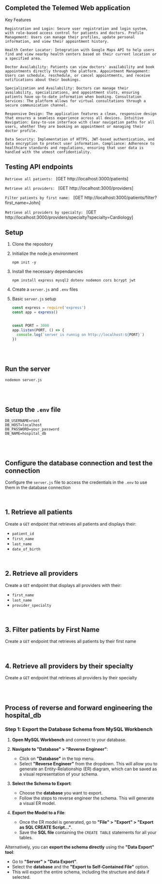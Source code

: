  ## Completed the Telemed Web application
 Key Features
 ``` User Authentication and Role Management:
Registration and Login: Secure user registration and login system, with role-based access control for patients and doctors. Profile Management: Users can manage their profiles, update personal information, and view their appointment history.
 ```
 ``` Location-Based Services:
Health Center Locator: Integration with Google Maps API to help users find and view nearby health centers based on their current location or a specified area.
 ```
 ``` Appointment Booking:
Doctor Availability: Patients can view doctors' availability and book appointments directly through the platform. Appointment Management: Users can schedule, reschedule, or cancel appointments, and receive notifications about their bookings.
 ```
 ``` Doctor Management:
Specialization and Availability: Doctors can manage their availability, specializations, and appointment slots, ensuring patients have up-to-date information when booking. Consultation Services: The platform allows for virtual consultations through a secure communication channel.
 ```
 ``` User-Friendly Interface:
Responsive Design: The application features a clean, responsive design that ensures a seamless experience across all devices. Intuitive Navigation: Easy-to-use interface with clear navigation paths for all users, whether they are booking an appointment or managing their doctor profile.
 ```
  ``` Security and Compliance:
Data Security: Implementation of HTTPS, JWT-based authentication, and data encryption to protect user information. Compliance: Adherence to healthcare standards and regulations, ensuring that user data is handled with the utmost confidentiality.
 ```
 
 ## Testing API endpoints
 ```Retrieve all patients: ``` [GET http://localhost:3000/patients]

 ```Retrieve all providers: ``` [GET http://localhost:3000/providers]

 ```Filter patients by first name: ``` [GET http://localhost:3000/patients/filter?first_name=John]

 ```Retrieve all providers by specialty: ``` [GET http://localhost:3000/providers/specialty?specialty=Cardiology]

 ## Setup
1. Clone the repository
2. Initialize the node.js environment
   ```
   npm init -y
   ```
3. Install the necessary dependancies
   ```
   npm install express mysql2 dotenv nodemon cors bcrypt jwt
   ```
4. Create a ``` server.js ``` and ```.env``` files
5. Basic ```server.js``` setup
   <br>
   
   ```js
   const express = require('express')
   const app = express()

  
   const PORT = 3000
   app.listen(PORT, () => {
     console.log(`server is runnig on http://localhost:${PORT}`)
   })
   ```
<br><br>

## Run the server
   ```
   nodemon server.js
   ```
<br><br>

## Setup the ```.env``` file
```.env
DB_USERNAME=root
DB_HOST=localhost
DB_PASSWORD=your_password
DB_NAME=hospital_db
```

<br><br>

## Configure the database connection and test the connection
Configure the ```server.js``` file to access the credentials in the ```.env``` to use them in the database connection

<br>

## 1. Retrieve all patients
Create a ```GET``` endpoint that retrieves all patients and displays their:
- ```patient_id```
- ```first_name```
- ```last_name```
- ```date_of_birth```

<br>

## 2. Retrieve all providers
Create a ```GET``` endpoint that displays all providers with their:
- ```first_name```
- ```last_name```
- ```provider_specialty```

<br>

## 3. Filter patients by First Name
Create a ```GET``` endpoint that retrieves all patients by their first name

<br>

## 4. Retrieve all providers by their specialty
Create a ```GET``` endpoint that retrieves all providers by their specialty

<br>


<br>

## Process of reverse and forward engineering the hospital_db
### Step 1: Export the Database Schema from MySQL Workbench

1. **Open MySQL Workbench** and connect to your database.

2. **Navigate to "Database" > "Reverse Engineer"**:
   - Click on **"Database"** in the top menu.
   - Select **"Reverse Engineer"** from the dropdown. This will allow you to generate an Entity-Relationship (ER) diagram, which can be saved as a visual representation of your schema.

3. **Select the Schema to Export**:
   - Choose the **database** you want to export.
   - Follow the steps to reverse engineer the schema. This will generate a visual ER model.

4. **Export the Model to a File**:
   - Once the ER model is generated, go to **"File" > "Export" > "Export as SQL CREATE Script…"**.
   - Save the **SQL file** containing the `CREATE TABLE` statements for all your tables.

Alternatively, you can **export the schema directly** using the **"Data Export" tool**:

- Go to **"Server" > "Data Export"**.
- Select the **database** and the **"Export to Self-Contained File"** option.
- This will export the entire schema, including the structure and data if selected.
<br>
